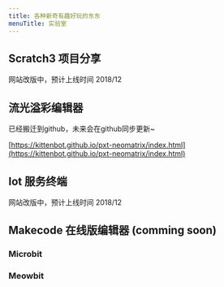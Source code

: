 ```yaml
---
title: 各种新奇有趣好玩的东东
menuTitle: 实验室
---
```


## Scratch3 项目分享

网站改版中，预计上线时间 2018/12

## 流光溢彩编辑器

已经搬迁到github，未来会在github同步更新~

[https://kittenbot.github.io/pxt-neomatrix/index.html](https://kittenbot.github.io/pxt-neomatrix/index.html)

## Iot 服务终端

网站改版中，预计上线时间 2018/12

## Makecode 在线版编辑器 (comming soon)

### Microbit

### Meowbit

